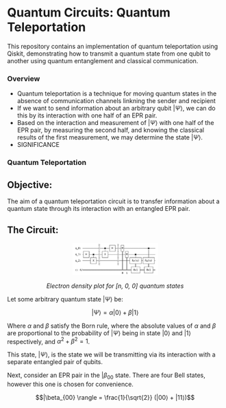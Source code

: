 # Quantum Circuits: Quantum Teleportation

This repository contains an implementation of quantum teleportation using Qiskit, demonstrating how to transmit a quantum state from one qubit to another using quantum entanglement and classical communication.

### Overview

- Quantum teleportation is a technique for moving quantum states in the absence of communication channels linkning the sender and recipient
- If we want to send information about an arbitrary qubit $|\Psi⟩$, we can do this by its interaction with one half of an EPR pair.
- Based on the interaction and measurement of $|\Psi⟩$ with one half of the EPR pair, by measuring the second half, and knowing the classical results of the first measurement, we may determine the state $|\Psi⟩$.
- SIGNIFICANCE

### Quantum Teleportation

## Objective:

The aim of a quantum teleportation circuit is to transfer information about a quantum state through its interaction with an entangled EPR pair.

## The Circuit:

<p align="center">
  <img src="teleportation.jpeg" alt="Image 1" width="200"/>
</p>
<p align = "center">
<i>Electron density plot for [n, 0, 0] quantum states</i>
</p> 

Let some arbitrary quantum state $|\Psi\rangle$ be:

$$|\Psi \rangle = \alpha |0\rangle + \beta |1\rangle$$

Where $\alpha$ and $\beta$ satisfy the Born rule, where the absolute values of $\alpha$ and $\beta$ are proportional to the probability of $|\Psi\rangle$ being in state $|0\rangle$ and $|1\rangle$ respectively, and $\alpha^2 + \beta^2 = 1$.


This state, $|\Psi\rangle$, is the state we will be transmitting via its interaction with a separate entangled pair of qubits.

Next, consider an EPR pair in the $|\beta_{00}$ state. There are four Bell states, however this one is chosen for convenience.

$$|\beta_{00} \rangle = \frac{1}{\sqrt{2}} (|00⟩ + |11⟩)$$
